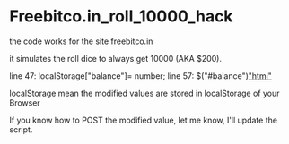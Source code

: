 # Freebitco.in_roll_10000_hack

the code works for the site freebitco.in

it simulates the roll dice to always get 10000 (AKA $200).

line 47: localStorage["balance"]= number;
line 57: $("#balance")["html"](localStorage["balance"])

localStorage mean the modified values are stored in localStorage of your Browser

If you know how to POST the modified value, let me know, I'll update the script.
